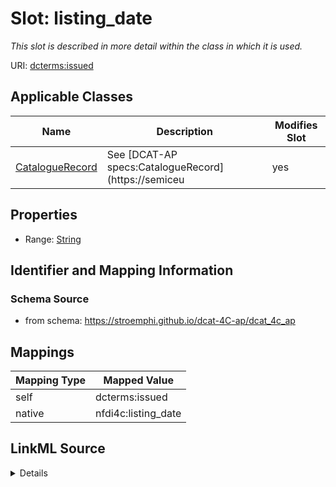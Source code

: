 

# Slot: listing_date


_This slot is described in more detail within the class in which it is used._





URI: [dcterms:issued](http://purl.org/dc/terms/issued)



<!-- no inheritance hierarchy -->





## Applicable Classes

| Name | Description | Modifies Slot |
| --- | --- | --- |
| [CatalogueRecord](CatalogueRecord.md) | See [DCAT-AP specs:CatalogueRecord](https://semiceu |  yes  |







## Properties

* Range: [String](String.md)





## Identifier and Mapping Information







### Schema Source


* from schema: https://stroemphi.github.io/dcat-4C-ap/dcat_4c_ap




## Mappings

| Mapping Type | Mapped Value |
| ---  | ---  |
| self | dcterms:issued |
| native | nfdi4c:listing_date |




## LinkML Source

<details>
```yaml
name: listing_date
description: This slot is described in more detail within the class in which it is
  used.
from_schema: https://stroemphi.github.io/dcat-4C-ap/dcat_4c_ap
rank: 1000
slot_uri: dcterms:issued
alias: listing_date
domain_of:
- CatalogueRecord
range: string

```
</details>